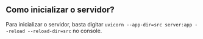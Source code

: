 ## Como inicializar o servidor?

Para inicializar o servidor, basta digitar `uvicorn --app-dir=src server:app --reload --reload-dir=src` no console.
